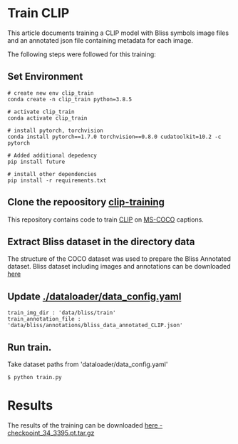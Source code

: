 # Train CLIP

This article documents training a CLIP model with Bliss symbols image files and an annotated json file containing metadata for each image.

The following steps were followed for this training:

## Set Environment

```
# create new env clip_train
conda create -n clip_train python=3.8.5

# activate clip_train
conda activate clip_train

# install pytorch, torchvision
conda install pytorch==1.7.0 torchvision==0.8.0 cudatoolkit=10.2 -c pytorch

# Added additional depedency
pip install future

# install other dependencies
pip install -r requirements.txt
```

## Clone the repoository [clip-training](https://github.com/revantteotia/clip-training)

This repository contains code to train [CLIP](https://github.com/openai/CLIP) on [MS-COCO](https://cocodataset.org/#home) captions.

## Extract Bliss dataset in the directory data

The structure of the COCO dataset was used to prepare the Bliss Annotated dataset. Bliss dataset including images and annotations can be downloaded [here](https://drive.google.com/file/d/1kSE4egEvg2g5wKZLHCFTE1ZijUf0ZC2_/view?usp=sharing)

## Update [./dataloader/data_config.yaml](./dataloader/data_config.yaml)

```
train_img_dir : 'data/bliss/train'
train_annotation_file : 'data/bliss/annotations/bliss_data_annotated_CLIP.json'
```

## Run train.

Take dataset paths from 'dataloader/data_config.yaml'

```
$ python train.py
```

# Results

The results of the training can be downloaded [here - checkpoint_34_3395.pt.tar.gz](https://drive.google.com/file/d/1J_U2yW9MmRa4f23044brM_Winku507ZL/view?usp=sharing)
